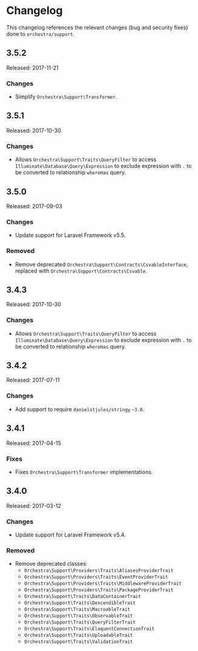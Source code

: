 # Changelog

This changelog references the relevant changes (bug and security fixes) done to `orchestra/support`.

## 3.5.2

Released: 2017-11-21

### Changes

* Simplify `Orchestra\Support\Transformer`.

## 3.5.1

Released: 2017-10-30

### Changes

* Allows `Orchestra\Support\Traits\QueryFilter` to access `Illuminate\Database\Query\Expression` to exclude expression with `.` to be converted to relationship `whereHas` query.

## 3.5.0

Released: 2017-09-03

### Changes

* Update support for Laravel Framework v5.5.

### Removed

* Remove deprecated `Orchestra\Support\Contracts\CsvableInterface`, replaced with `Orchestra\Support\Contracts\Csvable`.

## 3.4.3

Released: 2017-10-30

### Changes

* Allows `Orchestra\Support\Traits\QueryFilter` to access `Illuminate\Database\Query\Expression` to exclude expression with `.` to be converted to relationship `whereHas` query.

## 3.4.2

Released: 2017-07-11

### Changes

* Add support to require `danielstjules/stringy` `~3.0`.

## 3.4.1

Released: 2017-04-15

### Fixes

* Fixes `Orchestra\Support\Transformer` implementations.

## 3.4.0

Released: 2017-03-12

### Changes

* Update support for Laravel Framework v5.4.

### Removed

* Remove deprecated classes:
    - `Orchestra\Support\Providers\Traits\AliasesProviderTrait`
    - `Orchestra\Support\Providers\Traits\EventProviderTrait`
    - `Orchestra\Support\Providers\Traits\MiddlewareProviderTrait`
    - `Orchestra\Support\Providers\Traits\PackageProviderTrait`
    - `Orchestra\Support\Traits\DataContainerTrait`
    - `Orchestra\Support\Traits\DescendibleTrait`
    - `Orchestra\Support\Traits\MacroableTrait`
    - `Orchestra\Support\Traits\ObservableTrait`
    - `Orchestra\Support\Traits\QueryFilterTrait`
    - `Orchestra\Support\Traits\EloquentConnectionTrait`
    - `Orchestra\Support\Traits\UploadableTrait`
    - `Orchestra\Support\Traits\ValidationTrait`

